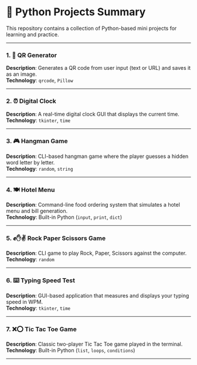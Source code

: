 # 🐍 Python Projects Summary

This repository contains a collection of Python-based mini projects for learning and practice.

---

### 1. 🎯 QR Generator
**Description**: Generates a QR code from user input (text or URL) and saves it as an image.  
**Technology**: `qrcode`, `Pillow`

---

### 2. ⏰ Digital Clock
**Description**: A real-time digital clock GUI that displays the current time.  
**Technology**: `tkinter`, `time`

---

### 3. 🎮 Hangman Game
**Description**: CLI-based hangman game where the player guesses a hidden word letter by letter.  
**Technology**: `random`, `string`

---

### 4. 🍽️ Hotel Menu
**Description**: Command-line food ordering system that simulates a hotel menu and bill generation.  
**Technology**: Built-in Python (`input`, `print`, `dict`)

---

### 5. ✊✋✌️ Rock Paper Scissors Game
**Description**: CLI game to play Rock, Paper, Scissors against the computer.  
**Technology**: `random`

---

### 6. ⌨️ Typing Speed Test
**Description**: GUI-based application that measures and displays your typing speed in WPM.  
**Technology**: `tkinter`, `time`

---

### 7. ❌⭕ Tic Tac Toe Game
**Description**: Classic two-player Tic Tac Toe game played in the terminal.  
**Technology**: Built-in Python (`list`, `loops`, `conditions`)

---
